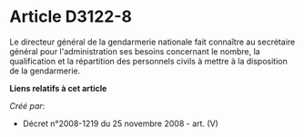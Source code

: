 # Article D3122-8

Le directeur général de la gendarmerie nationale fait connaître au secrétaire général pour l'administration ses besoins
concernant le nombre, la qualification et la répartition des personnels civils à mettre à la disposition de la gendarmerie.

**Liens relatifs à cet article**

_Créé par_:

  - Décret n°2008-1219 du 25 novembre 2008 - art. (V)
